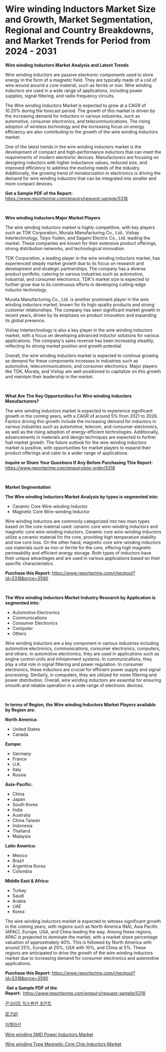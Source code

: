 <p><h1>Wire winding Inductors Market Size and Growth, Market Segmentation, Regional and Country Breakdowns, and Market Trends for Period from 2024 -  2031</h1></p><p><strong>Wire winding Inductors Market Analysis and Latest Trends</strong></p>
<p><p>Wire winding inductors are passive electronic components used to store energy in the form of a magnetic field. They are typically made of a coil of wire wound around a core material, such as ferrite or iron. Wire winding inductors are used in a wide range of applications, including power supplies, signal filtering, and radio frequency circuits.</p><p>The Wire winding Inductors Market is expected to grow at a CAGR of 10.20% during the forecast period. The growth of this market is driven by the increasing demand for inductors in various industries, such as automotive, consumer electronics, and telecommunications. The rising adoption of wireless technology and the increasing focus on energy efficiency are also contributing to the growth of the wire winding inductors market.</p><p>One of the latest trends in the wire winding inductors market is the development of compact and high-performance inductors that can meet the requirements of modern electronic devices. Manufacturers are focusing on designing inductors with higher inductance values, reduced size, and improved efficiency to address the evolving needs of the industry. Additionally, the growing trend of miniaturization in electronics is driving the demand for wire winding inductors that can be integrated into smaller and more compact devices.</p></p>
<p><strong>Get a Sample PDF of the Report:&nbsp;</strong> <a href="https://www.reportprime.com/enquiry/request-sample/5318">https://www.reportprime.com/enquiry/request-sample/5318</a></p>
<p>&nbsp;</p>
<p><strong>Wire winding Inductors Major Market Players</strong></p>
<p><p>The wire winding inductors market is highly competitive, with key players such as TDK Corporation, Murata Manufacturing Co., Ltd., Vishay Intertechnology, Taiyo Yuden, and Sagami Electric Co., Ltd. leading the market. These companies are known for their extensive product offerings, strong distribution networks, and technological innovation.</p><p>TDK Corporation, a leading player in the wire winding inductors market, has experienced steady market growth due to its focus on research and development and strategic partnerships. The company has a diverse product portfolio, catering to various industries such as automotive, industrial, and consumer electronics. TDK's market size is expected to further grow due to its continuous efforts in developing cutting-edge inductor technology.</p><p>Murata Manufacturing Co., Ltd. is another prominent player in the wire winding inductors market, known for its high-quality products and strong customer relationships. The company has seen significant market growth in recent years, driven by its emphasis on product innovation and expanding its global presence.</p><p>Vishay Intertechnology is also a key player in the wire winding inductors market, with a focus on developing advanced inductor solutions for various applications. The company's sales revenue has been increasing steadily, reflecting its strong market position and growth potential.</p><p>Overall, the wire winding inductors market is expected to continue growing as demand for these components increases in industries such as automotive, telecommunications, and consumer electronics. Major players like TDK, Murata, and Vishay are well-positioned to capitalize on this growth and maintain their leadership in the market.</p></p>
<p>&nbsp;</p>
<p><strong>What Are The Key Opportunities For Wire winding Inductors Manufacturers?</strong></p>
<p><p>The wire winding inductors market is expected to experience significant growth in the coming years, with a CAGR of around 5% from 2021 to 2026. Factors driving this growth include the increasing demand for inductors in various industries such as automotive, telecom, and consumer electronics, as well as the rising adoption of energy-efficient technologies. Additionally, advancements in materials and design techniques are expected to further fuel market growth. The future outlook for the wire winding inductors market is positive, with opportunities for market players to expand their product offerings and cater to a wider range of applications.</p></p>
<p><strong>Inquire or Share Your Questions If Any Before Purchasing This Report:</strong> <a href="https://www.reportprime.com/enquiry/pre-order/5318">https://www.reportprime.com/enquiry/pre-order/5318</a></p>
<p>&nbsp;</p>
<p><strong>Market Segmentation</strong></p>
<p><strong>The Wire winding Inductors Market Analysis by types is segmented into:</strong></p>
<p><ul><li>Ceramic Core Wire-winding Inductor</li><li>Magnetic Core Wire-winding Inductor</li></ul></p>
<p><p>Wire winding inductors are commonly categorized into two main types based on the core material used: ceramic core wire-winding inductors and magnetic core wire-winding inductors. Ceramic core wire-winding inductors utilize a ceramic material for the core, providing high temperature stability and low core loss. On the other hand, magnetic core wire-winding inductors use materials such as iron or ferrite for the core, offering high magnetic permeability and efficient energy storage. Both types of inductors have their unique advantages and are used in various applications based on their specific characteristics.</p></p>
<p><strong>Purchase this Report:&nbsp;</strong><a href="https://www.reportprime.com/checkout?id=5318&price=3590">https://www.reportprime.com/checkout?id=5318&price=3590</a></p>
<p>&nbsp;</p>
<p><strong>The Wire winding Inductors Market Industry Research by Application is segmented into:</strong></p>
<p><ul><li>Automotive Electronics</li><li>Communications</li><li>Consumer Electronics</li><li>Computer</li><li>Others</li></ul></p>
<p><p>Wire winding inductors are a key component in various industries including automotive electronics, communications, consumer electronics, computers, and others. In automotive electronics, they are used in applications such as engine control units and infotainment systems. In communications, they play a vital role in signal filtering and power regulation. In consumer electronics, these inductors are crucial for efficient power supply and signal processing. Similarly, in computers, they are utilized for noise filtering and power distribution. Overall, wire winding inductors are essential for ensuring smooth and reliable operation in a wide range of electronic devices.</p></p>
<p>&nbsp;</p>
<p><strong>In terms of Region, the Wire winding Inductors Market Players available by Region are:</strong></p>
<p>
    <p> <strong> North America: </strong>
        <ul>
            <li>United States</li>
            <li>Canada</li>
        </ul>
        </p> 
    <p> <strong> Europe: </strong>
        <ul>
            <li>Germany</li>
            <li>France</li>
            <li>U.K.</li>
            <li>Italy</li>
            <li>Russia</li>
        </ul>
        </p> 
    <p> <strong> Asia-Pacific: </strong>
        <ul>
            <li>China</li>
            <li>Japan</li>
            <li>South Korea</li>
            <li>India</li>
            <li>Australia</li>
            <li>China Taiwan</li>
            <li>Indonesia</li>
            <li>Thailand</li>
            <li>Malaysia</li>
        </ul>
        </p> 
    <p> <strong> Latin America: </strong>
        <ul>
            <li>Mexico</li>
            <li>Brazil</li>
            <li>Argentina Korea</li>
            <li>Colombia</li>
        </ul>
        </p> 
    <p> <strong> Middle East & Africa: </strong>
        <ul>
            <li>Turkey</li>
            <li>Saudi</li>
            <li>Arabia</li>
            <li>UAE</li>
            <li>Korea</li>
        </ul>
    </p>
    </p>
<p><p>The wire winding inductors market is expected to witness significant growth in the coming years, with regions such as North America (NA), Asia Pacific (APAC), Europe, USA, and China leading the way. Among these regions, APAC is projected to dominate the market, with a market share percentage valuation of approximately 40%. This is followed by North America with around 25%, Europe at 20%, USA with 10%, and China at 5%. These regions are anticipated to drive the growth of the wire winding inductors market due to increasing demand for consumer electronics and automotive applications.</p></p>
<p><strong>Purchase this Report: </strong><a href="https://www.reportprime.com/checkout?id=5318&price=3590">https://www.reportprime.com/checkout?id=5318&price=3590</a></p>
<p>&nbsp;<strong>Get a Sample PDF of the Report:&nbsp;&nbsp;</strong><a href="https://www.reportprime.com/enquiry/request-sample/5318">https://www.reportprime.com/enquiry/request-sample/5318</a></p>
<p><strong></strong></p>
<p><p><a href="https://medium.com/@emmettsaynford43546/%EC%BD%98%ED%81%AC%EB%A6%AC%ED%8A%B8-%ED%99%95%EC%9E%A5-%EC%A0%91%ED%95%A9%EB%B6%80-%EC%8B%9C%EC%9E%A5-%EC%A1%B0%EC%82%AC-%EB%B3%B4%EA%B3%A0%EC%84%9C-2024%EB%85%84%EB%B6%80%ED%84%B0-2031%EB%85%84%EA%B9%8C%EC%A7%80%EC%9D%98-%EC%97%AD%EC%82%AC-%EB%B0%8F-%EC%A0%84%EB%A7%9D-da5b7a519a6d">콘크리트 익스팬션 조인트</a></p><p><a href="https://medium.com/@novastamm2023/%E5%9C%A7%E5%8A%9B%E8%A8%88%E5%B8%82%E5%A0%B4%E3%82%B7%E3%82%A7%E3%82%A2%E3%81%AE%E5%A4%89%E9%81%B7%E3%81%A8%E5%B8%82%E5%A0%B4%E6%88%90%E9%95%B7%E3%81%AE%E3%83%88%E3%83%AC%E3%83%B3%E3%83%892024%E5%B9%B4%E3%81%8B%E3%82%892031%E5%B9%B4%E3%81%BE%E3%81%A7-8c33296fa7bf">圧力計</a></p><p><a href="https://medium.com/@joshuapierce88/2024%EB%85%84%EB%B6%80%ED%84%B0-2031%EB%85%84%EA%B9%8C%EC%A7%80%EC%9D%98-azelaic-acid-%EC%8B%9C%EC%9E%A5-%EB%B6%84%EC%84%9D-%EB%B0%8F-%ED%81%AC%EA%B8%B0-%EC%A0%84%EB%A7%9D-3649bd62792f">아젤라산</a></p><p><a href="https://github.com/kosella/Market-Research-Report-List-2/blob/main/wire-winding-smd-power-inductors-market.md">Wire winding SMD Power Inductors Market</a></p><p><a href="https://github.com/nathandecarvalho/Market-Research-Report-List-2/blob/main/wire-winding-type-magnetic-core-chip-inductors-market.md">Wire winding Type Magnetic Core Chip Inductors Market</a></p></p>